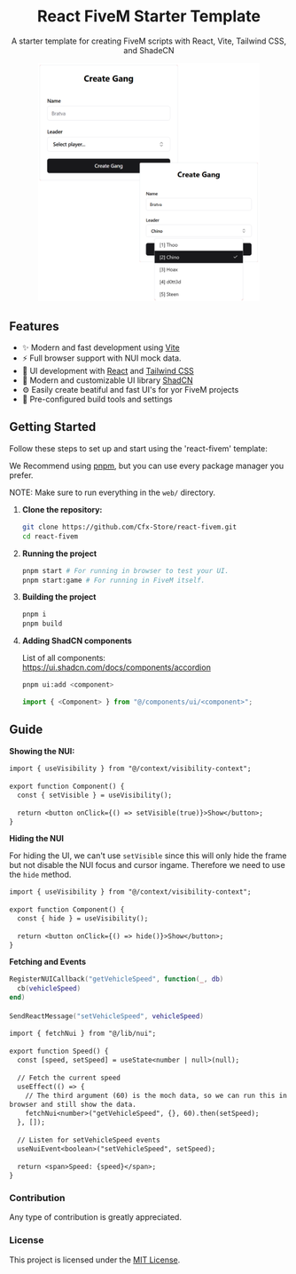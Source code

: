 <div align="center">
  <h1>React FiveM Starter Template</h1>
  <p>A starter template for creating FiveM scripts with React, Vite, Tailwind CSS, and ShadeCN</p>
  <img src="./assets/preview.png" alt="Preview of the starter template" width="400">
</div>

## Features

- ✨ Modern and fast development using [Vite](https://vitejs.dev/)
- ⚡ Full browser support with NUI mock data.
- 🚀 UI development with [React](https://reactjs.org/) and [Tailwind CSS](https://tailwindcss.com/)
- 🎨 Modern and customizable UI library [ShadCN](https://ui.shadcn.com/)
- ⚙️ Easily create beatiful and fast UI's for yor FiveM projects
- 🔧 Pre-configured build tools and settings

## Getting Started

Follow these steps to set up and start using the 'react-fivem' template:

We Recommend using [pnpm](https://pnpm.io/installation#on-windows), but you can use every package manager you prefer.

NOTE: Make sure to run everything in the `web/` directory.

1. **Clone the repository:**

   ```bash
   git clone https://github.com/Cfx-Store/react-fivem.git
   cd react-fivem
   ```

2. **Running the project**

   ```bash
   pnpm start # For running in browser to test your UI.
   pnpm start:game # For running in FiveM itself.
   ```

3. **Building the project**

   ```bash
   pnpm i
   pnpm build
   ```

4. **Adding ShadCN components**

   List of all components: https://ui.shadcn.com/docs/components/accordion

   ```bash
   pnpm ui:add <component>
   ```

   ```ts
   import { <Component> } from "@/components/ui/<component>";
   ```

## Guide

**Showing the NUI:**

```tsx
import { useVisibility } from "@/context/visibility-context";

export function Component() {
  const { setVisible } = useVisibility();

  return <button onClick={() => setVisible(true)}>Show</button>;
}
```

**Hiding the NUI**

For hiding the UI, we can't use `setVisible` since this will only hide the frame but not disable the NUI focus and cursor ingame. Therefore we need to use the `hide` method.

```tsx
import { useVisibility } from "@/context/visibility-context";

export function Component() {
  const { hide } = useVisibility();

  return <button onClick={() => hide()}>Show</button>;
}
```

**Fetching and Events**

```lua
RegisterNUICallback("getVehicleSpeed", function(_, db)
  cb(vehicleSpeed)
end)

SendReactMessage("setVehicleSpeed", vehicleSpeed)
```

```tsx
import { fetchNui } from "@/lib/nui";

export function Speed() {
  const [speed, setSpeed] = useState<number | null>(null);

  // Fetch the current speed
  useEffect(() => {
    // The third argument (60) is the moch data, so we can run this in browser and still show the data.
    fetchNui<number>("getVehicleSpeed", {}, 60).then(setSpeed);
  }, []);

  // Listen for setVehicleSpeed events
  useNuiEvent<boolean>("setVehicleSpeed", setSpeed);

  return <span>Speed: {speed}</span>;
}
```

### Contribution

Any type of contribution is greatly appreciated.

### License

This project is licensed under the [MIT License](https://github.com/Cfx-Store/react-fivem/blob/main/LICENSE).
